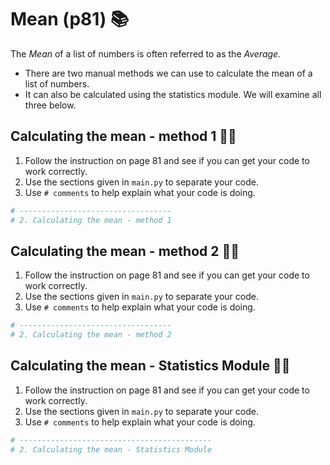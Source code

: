 # Mean (p81) 📚
The _Mean_ of a list of numbers is often referred to as the _Average._

- There are two manual methods we can use to calculate the mean of a list of numbers.
- It can also be calculated using the statistics module. We will examine all three below.

## Calculating the mean - method 1 👨‍💻 

1. Follow the instruction on page 81 and see if you can get your code to work correctly.
2. Use the sections given in `main.py` to separate your code.
3. Use `# comments` to help explain what your code is doing.

````py
# ----------------------------------
# 2. Calculating the mean - method 1 

````



## Calculating the mean - method 2 👨‍💻 

1. Follow the instruction on page 81 and see if you can get your code to work correctly.
2. Use the sections given in `main.py` to separate your code.
3. Use `# comments` to help explain what your code is doing.

````py
# ----------------------------------
# 2. Calculating the mean - method 2

````

## Calculating the mean - Statistics Module 👨‍💻 

1. Follow the instruction on page 81 and see if you can get your code to work correctly.
2. Use the sections given in `main.py` to separate your code.
3. Use `# comments` to help explain what your code is doing.

````py
# -------------------------------------------
# 2. Calculating the mean - Statistics Module

````


>
>
